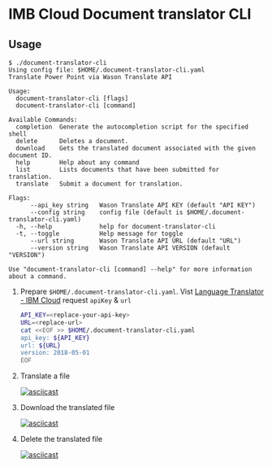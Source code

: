 # IMB Cloud Document translator CLI

## Usage

```
$ ./document-translator-cli
Using config file: $HOME/.document-translator-cli.yaml
Translate Power Point via Wason Translate API

Usage:
  document-translator-cli [flags]
  document-translator-cli [command]

Available Commands:
  completion  Generate the autocompletion script for the specified shell
  delete      Deletes a document.
  download    Gets the translated document associated with the given document ID.
  help        Help about any command
  list        Lists documents that have been submitted for translation.
  translate   Submit a document for translation.

Flags:
      --api_key string   Wason Translate API KEY (default "API KEY")
      --config string    config file (default is $HOME/.document-translator-cli.yaml)
  -h, --help             help for document-translator-cli
  -t, --toggle           Help message for toggle
      --url string       Wason Translate API URL (default "URL")
      --version string   Wason Translate API VERSION (default "VERSION")

Use "document-translator-cli [command] --help" for more information about a command.
```

1. Prepare `$HOME/.document-translator-cli.yaml`. Vist [Language Translator - IBM Cloud](https://cloud.ibm.com/catalog/services/language-translator) request `apiKey` & `url`

    ```bash
    API_KEY=<replace-your-api-key>
    URL=<replace-url>
    cat <<EOF >> $HOME/.document-translator-cli.yaml
    api_key: ${API_KEY}
    url: ${URL}
    version: 2018-05-01
    EOF
    ```

2. Translate a file

    [![asciicast](https://asciinema.org/a/470291.svg)](https://asciinema.org/a/470291)

3. Download the translated file

    [![asciicast](https://asciinema.org/a/470292.svg)](https://asciinema.org/a/470292)

4. Delete the translated file

    [![asciicast](https://asciinema.org/a/470293.svg)](https://asciinema.org/a/470293)